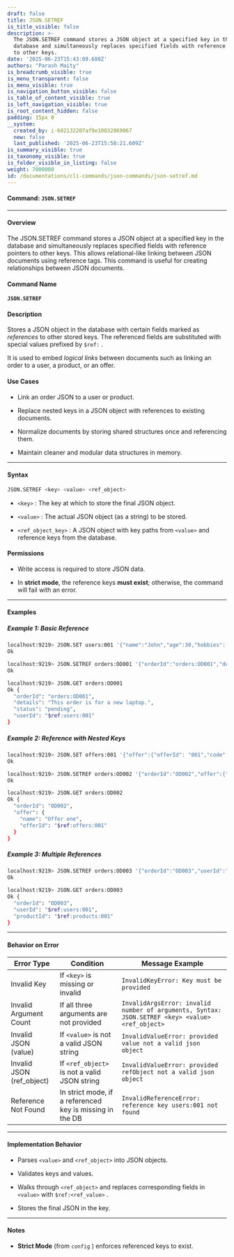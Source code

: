 ```yaml
---
draft: false
title: JSON.SETREF
is_title_visible: false
description: >-
  The JSON.SETREF command stores a JSON object at a specified key in the
  database and simultaneously replaces specified fields with reference pointers
  to other keys.
date: '2025-06-23T15:43:09.680Z'
authors: "Parash Maity"
is_breadcrumb_visible: true
is_menu_transparent: false
is_menu_visible: true
is_navigation_button_visible: false
is_table_of_content_visible: true
is_left_navigation_visible: true
is_root_content_hidden: false
padding: 15px 0
__system:
  created_by: i-602132207af9e10032069067
  new: false
  last_published: '2025-06-23T15:58:21.609Z'
is_summary_visible: true
is_taxonomy_visible: true
is_folder_visible_in_listing: false
weight: 7000000
id: /documentations/cli-commands/json-commands/json-setref.md
---
```

#### Command: `JSON.SETREF` 

***

#### **Overview**

The JSON.SETREF command stores a JSON object at a specified key in the database and simultaneously replaces specified fields with reference pointers to other keys. This allows relational-like linking between JSON documents using reference tags. This command is useful for creating relationships between JSON documents.

#### **Command Name**

**`JSON.SETREF`**

#### **Description**

Stores a JSON object in the database with certain fields marked as *references* to other stored keys. The referenced fields are substituted with special values prefixed by `$ref:` .

It is used to embed *logical links* between documents such as linking an order to a user, a product, or an offer.

#### **Use Cases**

* Link an order JSON to a user or product.

* Replace nested keys in a JSON object with references to existing documents.

* Normalize documents by storing shared structures once and referencing them.

* Maintain cleaner and modular data structures in memory.

***

#### **Syntax**

```bash 
JSON.SETREF <key> <value> <ref_object>
```

*  `<key>` : The key at which to store the final JSON object.

*  `<value>` : The actual JSON object (as a string) to be stored.

*  `<ref_object_key>` : A JSON object with key paths from `<value>` and reference keys from the database.

#### **Permissions**

* Write access is required to store JSON data.

* In **strict mode**, the reference keys **must exist**; otherwise, the command will fail with an error.

***

#### **Examples**

##### Example 1: Basic Reference

```bash 
localhost:9219> JSON.SET users:001 '{"name":"John","age":30,"hobbies":["reading","hiking"]}'
Ok

localhost:9219> JSON.SETREF orders:OD001 '{"orderId":"orders:OD001","details":"This order is for a new laptop.","status":"pending"}' '{"userId":"users:001"}'
Ok

localhost:9219> JSON.GET orders:OD001
Ok {
  "orderId": "orders:OD001",
  "details": "This order is for a new laptop.",
  "status": "pending",
  "userId": "$ref:users:001"
}
```

##### Example 2: Reference with Nested Keys

```bash 
localhost:9219> JSON.SET offers:001 '{"offer":{"offerId": "001","code":"MDX50","flat":true}}'
Ok

localhost:9219> JSON.SETREF orders:OD002 '{"orderId":"OD002","offer":{"name":"Offer one"}}' '{"offer.offerId":"offers:001"}'
Ok

localhost:9219> JSON.GET orders:OD002
Ok {
  "orderId": "OD002",
  "offer": {
    "name": "Offer one",
    "offerId": "$ref:offers:001"
  }
}
```

##### Example 3: Multiple References

```bash 
localhost:9219> JSON.SETREF orders:OD003 '{"orderId":"OD003","userId":"U001","productId":"P001"}' '{"userId":"users:001","productId":"products:001"}'
Ok

localhost:9219> JSON.GET orders:OD003
Ok {
  "orderId": "OD003",
  "userId": "$ref:users:001",
  "productId": "$ref:products:001"
}
```

***

#### **Behavior on Error**

| Error Type                 | Condition                                                | Message Example                                                                                   |
| -------------------------- | -------------------------------------------------------- | ------------------------------------------------------------------------------------------------- |
| Invalid Key                | If `<key>` is missing or invalid                         |  `InvalidKeyError: Key must be provided`                                                          |
| Invalid Argument Count     | If all three arguments are not provided                  |  `InvalidArgsError: invalid number of arguments, Syntax: JSON.SETREF <key> <value> <ref_object>`  |
| Invalid JSON (value)       | If `<value>` is not a valid JSON string                  |  `InvalidValueError: provided value not a valid json object`                                      |
| Invalid JSON (ref\_object) | If `<ref_object>` is not a valid JSON string             |  `InvalidValueError: provided refObject not a valid json object`                                  |
| Reference Not Found        | In strict mode, if a referenced key is missing in the DB |  `InvalidReferenceError: reference key users:001 not found`                                       |

***

#### **Implementation Behavior**

* Parses `<value>` and `<ref_object>` into JSON objects.

* Validates keys and values.

* Walks through `<ref_object>` and replaces corresponding fields in `<value>` with `$ref:<ref_value>` .

* Stores the final JSON in the key.

***

#### **Notes**

* **Strict Mode** (from `config` ) enforces referenced keys to exist.

 
